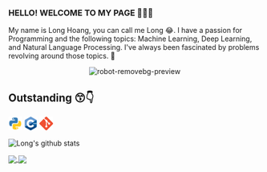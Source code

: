 ### HELLO! WELCOME TO MY PAGE 👋😊👋

My name is Long Hoang, you can call me Long 😂. I have a passion for Programming and the following topics: Machine Learning, Deep Learning, and Natural Language Processing. I've always been fascinated by problems revolving around those topics. 🤖
<p align="center">
  <img src="https://user-images.githubusercontent.com/121651344/222664575-2f02bc33-6c1d-4188-876f-60f093a090bf.png" alt="robot-removebg-preview">
</p>

## Outstanding 😙👇
<code><img src="logo/python.png" width="27" height="27" title="Python"/></code>
<code><img src="logo/C++.png" width="27" height="27" title="C++"/></code>
<code><img src="logo/git.png" width="27" height="27" title="Git"/></code>


![Long's github stats](https://github-readme-stats-git-masterrstaa-rickstaa.vercel.app/api?username=longday1102&show_icons=true&theme=tokyonight&hide=contribs,prs,issues)

<a href="https://github.com/longday1102/NMT-with-Seq2Seq/">
  <!-- Change the `github-readme-stats.anuraghazra1.vercel.app` to `github-readme-stats.vercel.app`  -->
  <img align="center" src="https://github-readme-stats.anuraghazra1.vercel.app/api/pin/?username=longday1102&repo=NMT-with-Seq2Seq&theme=merko" />
  
  <a href="https://github.com/longday1102/Demo-QA-Extraction-system/">
  <!-- Change the `github-readme-stats.anuraghazra1.vercel.app` to `github-readme-stats.vercel.app`  -->
  <img align="center" src="https://github-readme-stats.anuraghazra1.vercel.app/api/pin/?username=longday1102&repo=Demo-QA-Extraction-system&theme=radical" /> 
